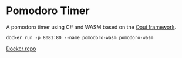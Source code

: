 # Pomodoro Timer
A pomodoro timer using C# and WASM based on the [Ooui framework](https://github.com/praeclarum/Ooui).

`docker run -p 8081:80 --name pomodoro-wasm pomodoro-wasm`

[Docker repo](https://hub.docker.com/r/skittleson/pomodoro-wasm/)
